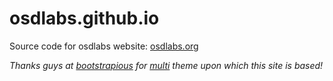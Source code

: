 # osdlabs.github.io
Source code for osdlabs website: [osdlabs.org](http://osdlabs.org/)

*Thanks guys at [bootstrapious](https://bootstrapious.com) for [multi](http://multi.ondrejsvestka.cz/) theme upon which this site is based!*
